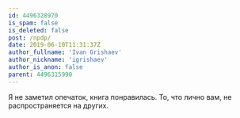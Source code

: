 ```yaml
---
id: 4496328970
is_spam: false
is_deleted: false
post: /npdp/
date: 2019-06-10T11:31:37Z
author_fullname: 'Ivan Grishaev'
author_nickname: 'igrishaev'
author_is_anon: false
parent: 4496315990
---
```


<p>Я не заметил опечаток, книга понравилась. То, что лично вам, не распространяется на других.</p>
